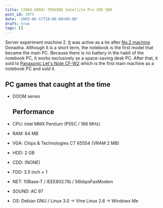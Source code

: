 ```yaml
---
title: (2003-2004) TOSHIBA Satellite Pro CDX 560
post_id: 3075
date: '2003-06-17T18:00:00+09:00'
draft: true
tags: []
---
```


Server experiment machine 2. [It](https://danmaq.com/homebuilt-3) was active as a tie after [No.2 machine](https://danmaq.com/homebuilt-3) Donadna. Although it is a short term, the notebook is the first model that became the main PC. Because there is no battery in the habit of the notebook PC, it works exclusively as a space-saving desk PC. After that, it sold to [Panasonic Let's Note CF-W2](https://danmaq.com/cf-w2d) which is the first main machine as a notebook PC and sold it.

## PC games that caught at the time

*   DOOM series
    
    ## Performance
    
*   CPU: intel MMX Pentium (P55C / 166 MHz)
    
*   RAM: 64 MB
*   VGA: Chips & Technologies CT 65554 (VRAM 2 MB)
*   HDD: 2 GB
*   CDD: (NONE)
*   FDD: 3.5 inch × 1
*   NET: 10Base-T / IEEE802.11b / 56kbpsFaxModem
*   SOUND: AC 97
*   OS: Debian GNU / Linux 3.0 → Vine Linux 2.6 → Windows Me
